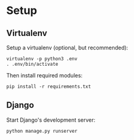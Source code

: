 # Setup

## Virtualenv

Setup a virtualenv (optional, but recommended):

    virtualenv -p python3 .env
    . .env/bin/activate

Then install required modules:

    pip install -r requirements.txt

## Django

Start Django's development server:

    python manage.py runserver

<!--
TODO:
~ support 8-connected and disjoint symbols
 * partially supported in transformations (hackish - only if there's a region in top-left corner)
- allow whole area to select symbol (even gaps)
- enlarge/pop-up symbols on hover
- allow transforming to higher resolution symbols by upscaling whole image 
  - keep aspect ratio
- make transformnation rules visible in UI
- increase peformance with lots of transforms
- allow custom transformation rules
- setup saving of transformation rules, notes and settings (localstorage/save file)
- combine all pages into single image? (automatically)

- add auto detection of:
 - symbols, based on connectivity
 - symbols, based on rectangular regions
 - symbols, based on separation
 - empty area (grids)

- include source images in repo
- include full explanation/guide in readme
- analyse source images for assumptions
 - consider "Principles of grouping", "Gestalt psychology", "Visual design elements and principles"
- add tests 
-->